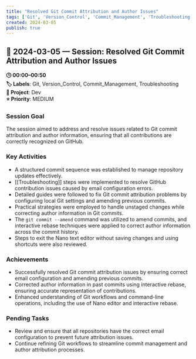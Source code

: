 ```yaml
---
title: "Resolved Git Commit Attribution and Author Issues"
tags: ['Git', 'Version_Control', 'Commit_Management', 'Troubleshooting']
created: 2024-03-05
publish: true
---
```


## 📅 2024-03-05 — Session: Resolved Git Commit Attribution and Author Issues

**🕒 00:00–00:50**  
**🏷️ Labels**: Git, Version_Control, Commit_Management, Troubleshooting  
**📂 Project**: Dev  
**⭐ Priority**: MEDIUM  


### Session Goal
The session aimed to address and resolve issues related to Git commit attribution and author information, ensuring that all contributions are correctly recognized on GitHub.

### Key Activities
- A structured commit sequence was established to manage repository updates effectively.
- [[Troubleshooting]] steps were implemented to resolve GitHub contribution issues caused by email configuration errors.
- Detailed guides were followed to fix Git commit attribution problems by configuring local Git settings and amending previous commits.
- Practical strategies were employed to handle unstaged changes while correcting author information in Git commits.
- The `git commit --amend` command was utilized to amend commits, and interactive rebase techniques were applied to correct author information across the commit history.
- Steps to exit the Nano text editor without saving changes and using shortcuts were also reviewed.

### Achievements
- Successfully resolved Git commit attribution issues by ensuring correct email configuration and amending previous commits.
- Corrected author information in past commits using interactive rebase, ensuring accurate representation of contributions.
- Enhanced understanding of Git workflows and command-line operations, including the use of Nano editor and interactive rebase.

### Pending Tasks
- Review and ensure that all repositories have the correct email configuration to prevent future attribution issues.
- Continue refining Git workflows to streamline commit management and author attribution processes.
